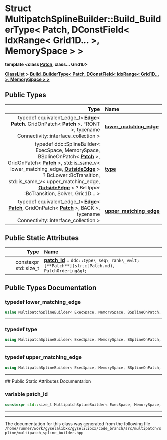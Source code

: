 

# Struct MultipatchSplineBuilder::Build\_BuilderType&lt; Patch, DConstField&lt; IdxRange&lt; Grid1D... &gt;, MemorySpace &gt; &gt;

**template &lt;class [**Patch**](structPatch.md), class... Grid1D&gt;**



[**ClassList**](annotated.md) **>** [**Build\_BuilderType&lt; Patch, DConstField&lt; IdxRange&lt; Grid1D... &gt;, MemorySpace &gt; &gt;**](structMultipatchSplineBuilder_1_1Build__BuilderType_3_01Patch_00_01DConstField_3_01IdxRange_3_0143963206948829b7e1024cedaaccd580.md)






















## Public Types

| Type | Name |
| ---: | :--- |
| typedef equivalent\_edge\_t&lt; [**Edge**](structEdge.md)&lt; [**Patch**](structPatch.md), GridOnPatch&lt; [**Patch**](structPatch.md) &gt;, FRONT &gt;, typename Connectivity::interface\_collection &gt; | [**lower\_matching\_edge**](#typedef-lower_matching_edge)  <br> |
| typedef ddc::SplineBuilder&lt; ExecSpace, MemorySpace, BSplineOnPatch&lt; [**Patch**](structPatch.md) &gt;, GridOnPatch&lt; [**Patch**](structPatch.md) &gt;, std::is\_same\_v&lt; lower\_matching\_edge, [**OutsideEdge**](structOutsideEdge.md) &gt; ? BcLower :BcTransition, std::is\_same\_v&lt; upper\_matching\_edge, [**OutsideEdge**](structOutsideEdge.md) &gt; ? BcUpper :BcTransition, Solver, Grid1D... &gt; | [**type**](#typedef-type)  <br> |
| typedef equivalent\_edge\_t&lt; [**Edge**](structEdge.md)&lt; [**Patch**](structPatch.md), GridOnPatch&lt; [**Patch**](structPatch.md) &gt;, BACK &gt;, typename Connectivity::interface\_collection &gt; | [**upper\_matching\_edge**](#typedef-upper_matching_edge)  <br> |






## Public Static Attributes

| Type | Name |
| ---: | :--- |
|  constexpr std::size\_t | [**patch\_id**](#variable-patch_id)   = `ddc::type\_seq\_rank\_v&lt;[**Patch**](structPatch.md), PatchOrdering&gt;`<br> |










































## Public Types Documentation




### typedef lower\_matching\_edge 

```C++
using MultipatchSplineBuilder< ExecSpace, MemorySpace, BSplineOnPatch, GridOnPatch, BcLower, BcUpper, BcTransition, Connectivity, Solver, ValuesOnPatch, Patches >::Build_BuilderType< Patch, DConstField< IdxRange< Grid1D... >, MemorySpace > >::lower_matching_edge =  equivalent_edge_t< Edge<Patch, GridOnPatch<Patch>, FRONT>, typename Connectivity::interface_collection>;
```




<hr>



### typedef type 

```C++
using MultipatchSplineBuilder< ExecSpace, MemorySpace, BSplineOnPatch, GridOnPatch, BcLower, BcUpper, BcTransition, Connectivity, Solver, ValuesOnPatch, Patches >::Build_BuilderType< Patch, DConstField< IdxRange< Grid1D... >, MemorySpace > >::type =  ddc::SplineBuilder< ExecSpace, MemorySpace, BSplineOnPatch<Patch>, GridOnPatch<Patch>, std::is_same_v<lower_matching_edge, OutsideEdge> ? BcLower : BcTransition, std::is_same_v<upper_matching_edge, OutsideEdge> ? BcUpper : BcTransition, Solver, Grid1D...>;
```




<hr>



### typedef upper\_matching\_edge 

```C++
using MultipatchSplineBuilder< ExecSpace, MemorySpace, BSplineOnPatch, GridOnPatch, BcLower, BcUpper, BcTransition, Connectivity, Solver, ValuesOnPatch, Patches >::Build_BuilderType< Patch, DConstField< IdxRange< Grid1D... >, MemorySpace > >::upper_matching_edge =  equivalent_edge_t< Edge<Patch, GridOnPatch<Patch>, BACK>, typename Connectivity::interface_collection>;
```




<hr>
## Public Static Attributes Documentation




### variable patch\_id 

```C++
constexpr std::size_t MultipatchSplineBuilder< ExecSpace, MemorySpace, BSplineOnPatch, GridOnPatch, BcLower, BcUpper, BcTransition, Connectivity, Solver, ValuesOnPatch, Patches >::Build_BuilderType< Patch, DConstField< IdxRange< Grid1D... >, MemorySpace > >::patch_id;
```




<hr>

------------------------------
The documentation for this class was generated from the following file `/home/runner/work/gyselalibxx/gyselalibxx/code_branch/src/multipatch/spline/multipatch_spline_builder.hpp`

